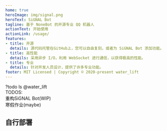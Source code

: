 ```yaml
---
home: true
heroImage: img/signal.png
heroText: SiGNAL Bot
tagline: 基于 NoneBot 的开源专业 QQ 机器人
actionText: 开始使用
actionLink: /usage/
features:
- title: 开源
  details: 源代码托管在GitHub上，您可以自由复刻，或者为 SiGNAL Bot 添加功能。
- title: 高性能
  details: 采用异步 I/O，利用 WebSocket 进行通信，以获得极高的性能。
- title: 专业
  details: 针对开发人员设计，提供了许多专业功能。
footer: MIT Licensed | Copyright © 2020-present water_lift
---
```


<PanelView title="SiGNAL Bot开发群(15)">
  <ChatMessage nickname="water_lift" avatar="img/water_lift.jpg">?todo ls</ChatMessage>
  <ChatMessage nickname="SiGNAL酱" avatar="img/signal.png">@water_lift <br/>TODOS:<br/>重构SiGNAL Bot(WIP)<br/>寒假作业(maybe)</ChatMessage>
</PanelView>

## 自行部署

<Terminal :content="[
  { content: [{ text: '# 克隆源代码', class: 'hint' }] },
  { content: [{ text: 'git', class: 'input' }, ' clone https://github.com/water-lift/SiGNAL.git'] },
  { content: [] },
  { content: [{ text: '# 进入文件夹', class: 'hint' }] },
  { content: [{ text: 'cd', class: 'input' }, ' SiGNAL'] },
  { content: [] },
  { content: [{ text: '# 初始化配置文件', class: 'hint' }] },
  { content: [{ text: 'cp', class: 'input' }, ' .env.sample .env'] },
  { content: [{ text: '# 请根据需要自行修改 .env 文件', class: 'hint' }] },
  { content: [{ text: 'cp', class: 'input' }, ' config.sample.json config.json'] },
  { content: [{ text: '# 请根据需要自行修改 config.json 文件', class: 'hint' }] },
  { content: [] },
  { content: [{ text: '# 启动', class: 'hint' }] },
  { content: [{ text: 'docker-compose', class: 'input' }, ' up -d'] }
]" static title="命令行" />